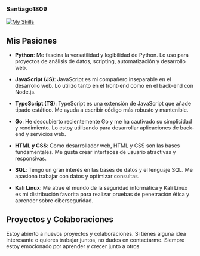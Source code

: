 ### Santiago1809
[![My Skills](https://skillicons.dev/icons?i=js,html,css,wasm)](https://skillicons.dev)

## Mis Pasiones

- **Python**: Me fascina la versatilidad y legibilidad de Python. Lo uso para proyectos de análisis de datos, scripting, automatización y desarrollo web.

- **JavaScript (JS)**: JavaScript es mi compañero inseparable en el desarrollo web. Lo utilizo tanto en el front-end como en el back-end con Node.js.

- **TypeScript (TS)**: TypeScript es una extensión de JavaScript que añade tipado estático. Me ayuda a escribir código más robusto y mantenible.

- **Go**: He descubierto recientemente Go y me ha cautivado su simplicidad y rendimiento. Lo estoy utilizando para desarrollar aplicaciones de back-end y servicios web.

- **HTML y CSS**: Como desarrollador web, HTML y CSS son las bases fundamentales. Me gusta crear interfaces de usuario atractivas y responsivas.

- **SQL**: Tengo un gran interés en las bases de datos y el lenguaje SQL. Me apasiona trabajar con datos y optimizar consultas.

- **Kali Linux**: Me atrae el mundo de la seguridad informática y Kali Linux es mi distribución favorita para realizar pruebas de penetración ética y aprender sobre ciberseguridad.

## Proyectos y Colaboraciones

Estoy abierto a nuevos proyectos y colaboraciones. Si tienes alguna idea interesante o quieres trabajar juntos, no dudes en contactarme. Siempre estoy emocionado por aprender y crecer junto a otros
